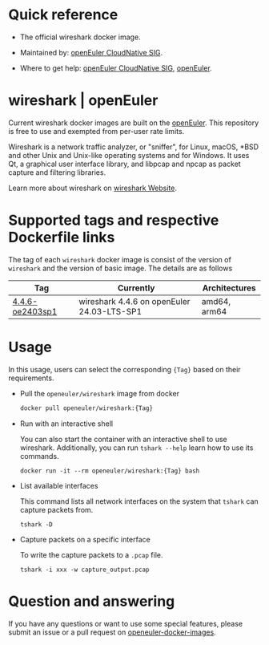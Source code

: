 # Quick reference

- The official wireshark docker image.

- Maintained by: [openEuler CloudNative SIG](https://gitee.com/openeuler/cloudnative).

- Where to get help: [openEuler CloudNative SIG](https://gitee.com/openeuler/cloudnative), [openEuler](https://gitee.com/openeuler/community).

# wireshark | openEuler
Current wireshark docker images are built on the [openEuler](https://repo.openeuler.org/). This repository is free to use and exempted from per-user rate limits.

Wireshark is a network traffic analyzer, or "sniffer", for Linux, macOS,
*BSD and other Unix and Unix-like operating systems and for Windows.
It uses Qt, a graphical user interface library, and libpcap and npcap as
packet capture and filtering libraries.

Learn more about wireshark on [wireshark Website](https://www.wireshark.org/)⁠.

# Supported tags and respective Dockerfile links
The tag of each `wireshark` docker image is consist of the version of `wireshark` and the version of basic image. The details are as follows

|    Tag   |  Currently  |   Architectures  |
|----------|-------------|------------------|
|[4.4.6-oe2403sp1](https://gitee.com/openeuler/openeuler-docker-images/blob/master/Others/wireshark/4.4.6/24.03-lts-sp1/Dockerfile)| wireshark 4.4.6 on openEuler 24.03-LTS-SP1 | amd64, arm64 |

# Usage
In this usage, users can select the corresponding `{Tag}` based on their requirements.

- Pull the `openeuler/wireshark` image from docker

	```bash
	docker pull openeuler/wireshark:{Tag}
	```

- Run with an interactive shell

    You can also start the container with an interactive shell to use wireshark. Additionally, you can run `tshark --help` learn how to use its commands.
    ```
    docker run -it --rm openeuler/wireshark:{Tag} bash
    ```

- List available interfaces
    
    This command lists all network interfaces on the system that `tshark` can capture packets from.
    ```
    tshark -D
    ```

- Capture packets on a specific interface
    
    To write the capture packets to a `.pcap` file.
    ```
    tshark -i xxx -w capture_output.pcap
    ```
  
# Question and answering
If you have any questions or want to use some special features, please submit an issue or a pull request on [openeuler-docker-images](https://gitee.com/openeuler/openeuler-docker-images).